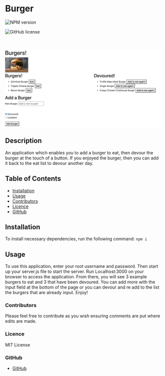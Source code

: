 # Burger
   ![NPM version](https://img.shields.io/badge/npm-6.14.4-green)
   
   ![GitHub license](https://img.shields.io/badge/License-MITLicense-blue.svg)
   
   <br>
   <br>

<img src="public/assets/img/Screen Shot 2020-08-24 at 10.01.56 pm.png">

## Description

An application which enables you to add a burger to eat, then devour the burger at the touch of a button. If you enjoyed the burger, then you can add it back to the eat list to devour another day. 

## Table of Contents
  - [Installation](#Installation)
  - [Usage](#Usage)
  - [Contributors](#Contributors)
  - [Licence](#Licence)
  - [GitHub](#GitHub)
    
## Installation

  To install necessary dependencies, run the following command:
   `npm i`
          

## Usage 
    
  To use this application, enter your root username and password. Then start up your server.js file to start the server. Run Localhost:3000 on your browser to access the application. From there, you will see 3 example burgers to eat and 3 that have been devoured. You can add more with the input field at the bottom of the page or you can devour and re add to the list the burgers that are already input. Enjoy!

### Contributors
   
  Please feel free to contribute as you wish ensuring comments are put where edits are made.
   
    
### Licence
    
  MIT License
  
### GitHub
    
  - [GitHub](m.loibner@hotmail.com)
